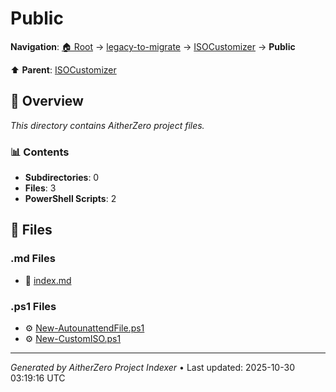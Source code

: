 # Public

**Navigation**: [🏠 Root](../../../index.md) → [legacy-to-migrate](../../index.md) → [ISOCustomizer](../index.md) → **Public**

⬆️ **Parent**: [ISOCustomizer](../index.md)

## 📖 Overview

*This directory contains AitherZero project files.*

### 📊 Contents

- **Subdirectories**: 0
- **Files**: 3
- **PowerShell Scripts**: 2

## 📄 Files

### .md Files

- 📝 [index.md](./index.md)

### .ps1 Files

- ⚙️ [New-AutounattendFile.ps1](./New-AutounattendFile.ps1)
- ⚙️ [New-CustomISO.ps1](./New-CustomISO.ps1)

---

*Generated by AitherZero Project Indexer* • Last updated: 2025-10-30 03:19:16 UTC

